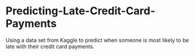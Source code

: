 # Predicting-Late-Credit-Card-Payments
Using a data set from Kaggle to predict when someone is most likely to be late with their credit card payments.
